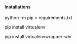 #### Installations

python -m pip > requirements.txt

pip install virtualenv

pip install virtualenvwrapper-win